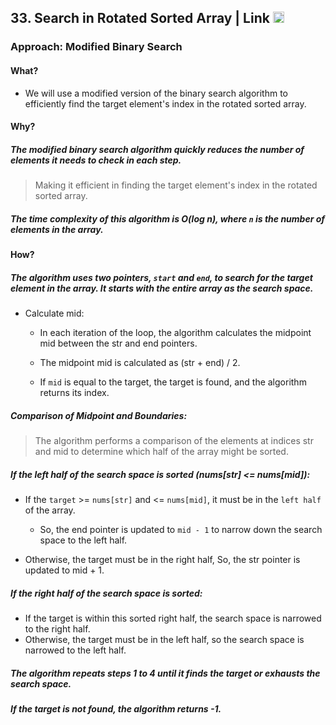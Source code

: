 ## 33. Search in Rotated Sorted Array | Link <a href="https://leetcode.com/problems/search-in-rotated-sorted-array/"><img src="https://leetcode.com/_next/static/images/logo-dark-c96c407d175e36c81e236fcfdd682a0b.png" alt="LeetCode Logo" width="18"> </a>

### Approach: Modified Binary Search

#### What? 

- We will use a modified version of the binary search algorithm to efficiently find the target element's index in the rotated sorted array.
  
#### Why?

##### The modified binary search algorithm quickly reduces the number of elements it needs to check in each step.
  > Making it efficient in finding the target element's index in the rotated sorted array.
    
##### The time complexity of this algorithm is O(log n), where `n` is the number of elements in the array.

#### How? 

##### The algorithm uses two pointers, `start` and `end`, to search for the target element in the array. It starts with the entire array as the search space.

- Calculate mid:
  - In each iteration of the loop, the algorithm calculates the midpoint mid between the str and end pointers.
  - The midpoint mid is calculated as (str + end) / 2.

  - If `mid` is equal to the target, the target is found, and the algorithm returns its index.

##### Comparison of Midpoint and Boundaries:
  > The algorithm performs a comparison of the elements at indices str and mid to determine which half of the array might be sorted.

##### If the left half of the search space is sorted (nums[str] <= nums[mid]):
    
  - If the `target` >= `nums[str]` and <= `nums[mid]`, it must be in the `left half` of the array.
      
      - So, the end pointer is updated to `mid - 1` to narrow down the search space to the left half.
        
  - Otherwise, the target must be in the right half, So, the str pointer is updated to mid + 1.

 ##### If the right half of the search space is sorted:
   - If the target is within this sorted right half, the search space is narrowed to the right half.
   - Otherwise, the target must be in the left half, so the search space is narrowed to the left half.

 ##### The algorithm repeats steps 1 to 4 until it finds the target or exhausts the search space.
 #####  If the target is not found, the algorithm returns -1.

